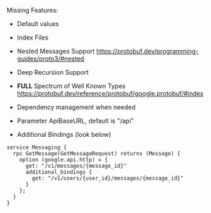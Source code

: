 Missing Features:
- Default values
- Index Files
- Nested Messages Support https://protobuf.dev/programming-guides/proto3/#nested
- Deep Recursion Support
- **FULL** Spectrum of Well Known Types https://protobuf.dev/reference/protobuf/google.protobuf/#index
- Dependency management when needed

- Parameter ApiBaseURL, default is "/api"
- Additional Bindings (look below)

```
service Messaging {
  rpc GetMessage(GetMessageRequest) returns (Message) {
    option (google.api.http) = {
      get: "/v1/messages/{message_id}"
      additional_bindings {
        get: "/v1/users/{user_id}/messages/{message_id}"
      }
    };
  }
} 
```